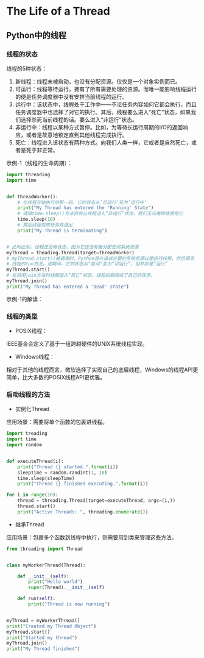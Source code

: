 # The Life of a Thread

## Python中的线程

### 线程的状态

线程的5种状态：

1. 新线程：线程未被启动，也没有分配资源。仅仅是一个对象实例而已。
2. 可运行：线程等待运行，拥有了所有需要处理的资源。而唯一能影响线程运行的便是任务调度器中没有安排当前线程的运行。
3. 运行中：该状态中，线程处于工作中——不论任务内容如何它都会执行，而且任务调度器中也选择了对它的执行。其后，线程要么进入“死亡”状态，如果我们选择杀死当前线程的话。要么进入“非运行”状态。
4. 非运行中：线程以某种方式暂停。比如，为等待长运行周期的I/O的返回响应，或者是故意地锁定直到其他线程完成执行。
5. 死亡：线程进入该状态有两种方式。向我们人类一样，它或者是自然死亡，或者是死于非正常。

示例-1（线程的生命周期）：

```python
import threading
import time


def threadWorker():
    # 在线程开始执行的那一刻，它的状态从’可运行‘变为’运行中‘
    print("My Thread has entered the 'Running' State")
    # 调用time.sleep()方法将会让线程进入“非运行”状态，我们无法再继续使用它
    time.sleep(10)
    # 其后线程完成任务并退出
    print("My Thread is terminating")


# 此时此刻，线程还没有状态，因为它还没有被分配任何系统资源
myThread = theading.Thread(target=threadWorker)
# myThread.start()被调用时，Python首先请求必要的系统资源以便运行线程，然后调用
# 线程的run方法。这期间，它的状态从“启动”变为“可运行”，但并非是“运行”
myThread.start()
# 在调用join方法时线程进入“死亡”状态。线程如期完成了自己的任务。
myThread.join()
print("My Thread has entered a 'Dead' state")
```

示例-1的解读：

### 线程的类型

- POSIX线程：

IEEE基金会定义了基于一组跨越硬件的UNIX系统线程实现。

- Windows线程：

相对于其他的线程而言，微软选择了实现自己的底层线程，Windows的线程API更简单，比大多数的POSIX线程API更优雅。

### 启动线程的方法

- 实例化Thread

应用场景：需要将单个函数的包裹进线程。

```python
import treading
import time
import random


def executeThread(i):
    print("Thread {} started.".format(i))
    sleepTime = random.randint(1, 10)
    time.sleep(sleepTime)
    print("Thread {} finished executing.".format(i))

for i in range(10):
    thread = threading.Thread(target=executeThread, args=(i,))
    thread.start()
    print("Active Threads: ", threading.enumerate())
```

- 继承Thread

应用场景：包裹多个函数到线程中执行，则需要用到类来管理这些方法。

```python
from threading import Thread


class myWorkerThread(Thread):

    def __init__(self):
        print("Hello world")
        super(Thread).__init__(self)

    def run(self):
        print("Thread is now running")


myThread = myWorkerThread()
print("Created my Thread Object")
myThread.start()
print("Started my thread")
myThread.join()
print("My Thread finished")
```
